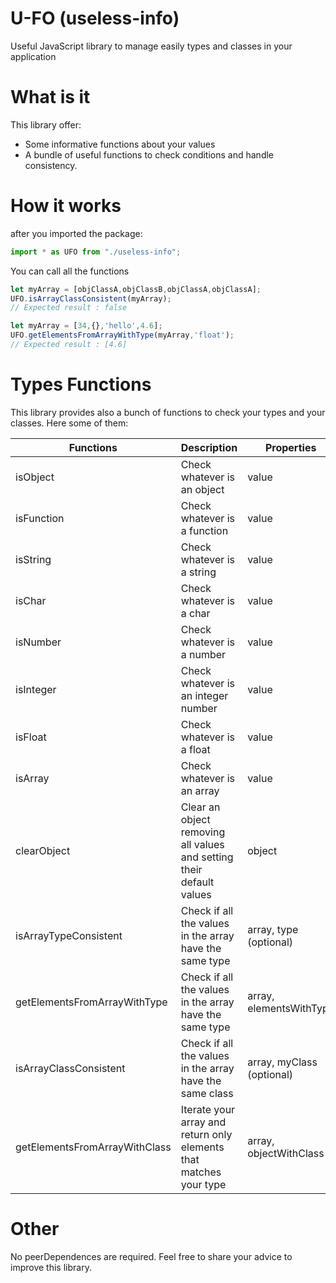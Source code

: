 # U-FO (useless-info)

Useful JavaScript library to manage easily types and classes in your application

# What is it

This library offer:
*   Some informative functions about your values 
*   A bundle of useful functions to check conditions and handle consistency.

# How it works

after you imported the package:
```js
import * as UFO from "./useless-info";
```

You can call all the functions

```js
let myArray = [objClassA,objClassB,objClassA,objClassA];
UFO.isArrayClassConsistent(myArray);
// Expected result : false

let myArray = [34,{},'hello',4.6];
UFO.getElementsFromArrayWithType(myArray,'float');
// Expected result : [4.6]

```

# Types Functions

This library provides also a bunch of functions to check your types and your classes. Here some of them:

| Functions | Description | Properties | Return |
|----------|-------------|----------|--------|
|    isObject     |   Check whatever is an object          |    value      |   boolean     |
|    isFunction   |   Check whatever is a function          |    value      |   boolean     
|    isString      |  Check whatever is a string           |    value      |    boolean    |
|    isChar      |    Check whatever is a char         |      value    |    boolean    |
|    isNumber      |  Check whatever is a number           |    value      |   boolean     |
|    isInteger      | Check whatever is an integer number  |   value      |    boolean      |
|    isFloat      |   Check whatever is a float          |    value      |   boolean     |
|    isArray      |   Check whatever is an array          |    value      |    boolean    |
|    clearObject      |    Clear an object removing all values and setting their default values   |  object  |  object  |
|    isArrayTypeConsistent  |   Check if all the values in the array have the same type  | array, type (optional)  | boolean  |
|    getElementsFromArrayWithType  |   Check if all the values in the array have the same type  | array, elementsWithType | array  |
|    isArrayClassConsistent  | Check if all the values in the array have the same class  | array, myClass (optional) | boolean  |
|    getElementsFromArrayWithClass  |  Iterate your array and return only elements that matches your type |  array, objectWithClass | array |


# Other

No peerDependences are required. Feel free to share your advice to improve this library.